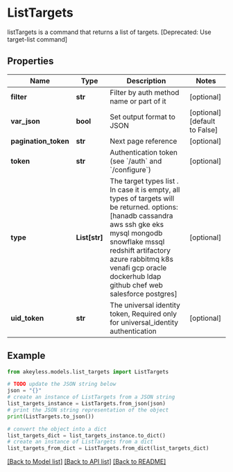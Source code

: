 # ListTargets

listTargets is a command that returns a list of targets. [Deprecated: Use target-list command]

## Properties

Name | Type | Description | Notes
------------ | ------------- | ------------- | -------------
**filter** | **str** | Filter by auth method name or part of it | [optional] 
**var_json** | **bool** | Set output format to JSON | [optional] [default to False]
**pagination_token** | **str** | Next page reference | [optional] 
**token** | **str** | Authentication token (see &#x60;/auth&#x60; and &#x60;/configure&#x60;) | [optional] 
**type** | **List[str]** | The target types list . In case it is empty, all types of targets will be returned. options: [hanadb cassandra aws ssh gke eks mysql mongodb snowflake mssql redshift artifactory azure rabbitmq k8s venafi gcp oracle dockerhub ldap github chef web salesforce postgres] | [optional] 
**uid_token** | **str** | The universal identity token, Required only for universal_identity authentication | [optional] 

## Example

```python
from akeyless.models.list_targets import ListTargets

# TODO update the JSON string below
json = "{}"
# create an instance of ListTargets from a JSON string
list_targets_instance = ListTargets.from_json(json)
# print the JSON string representation of the object
print(ListTargets.to_json())

# convert the object into a dict
list_targets_dict = list_targets_instance.to_dict()
# create an instance of ListTargets from a dict
list_targets_from_dict = ListTargets.from_dict(list_targets_dict)
```
[[Back to Model list]](../README.md#documentation-for-models) [[Back to API list]](../README.md#documentation-for-api-endpoints) [[Back to README]](../README.md)


